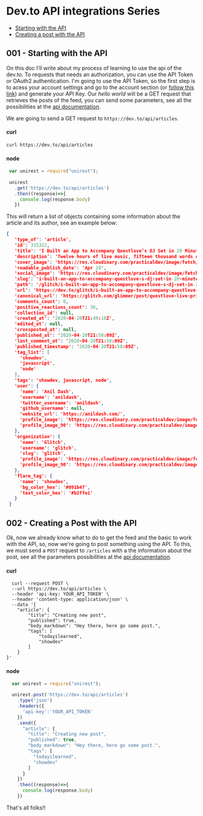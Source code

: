 # Dev.to API integrations Series

  - [Starting with the API](#001---starting-with-the-api)
  - [Creating a post with the API](#002---creating-a-post-with-the-api)


## 001 - Starting with the API

On this doc I'll write about my process of learning to use the api of the dev.to. To requests that needs an authorization, you can use the API Token or OAuth2 authentication. I'm going to use the API Token, so the first step is to acess your account settings and go to the account section (or [follow this link](https://dev.to/settings/account)) and generate your API Key. Our *hello world* will be a GET request that retrieves the posts of the feed, you can send some parameters, see all the possibilities at the [api documentation](https://docs.dev.to/api/#operation/getArticles).

We are going to send a GET request to `https://dev.to/api/articles`.

#### curl
 ```shell
 curl https://dev.to/api/articles
 ```
#### node

 ```javascript
  var unirest = require("unirest");
  
  unirest
    .get('https://dev.to/api/articles')
    .then((response)=>{
      console.log(response.body)
    })
 ```
 This will return a list of objects containing some information about the article and its author, see an example below:
 
 ```json
 {
    'type_of': 'article',
    'id': 315312,
    'title': 'I Built an App to Accompany Questlove’s DJ Set in 20 Minutes',
    'description': 'Twelve hours of live music, fifteen thousand words of commentary, one Glitch app',
    'cover_image': 'https://res.cloudinary.com/practicaldev/image/fetch/s--cdWtimkP--/c_imagga_scale,f_auto,fl_progressive,h_420,q_auto,w_1000/https://dev-to-uploads.s3.amazonaws.com/i/ixvv8wylkr9xwp4b2jvw.png',
    'readable_publish_date': 'Apr 20',
    'social_image': 'https://res.cloudinary.com/practicaldev/image/fetch/s--eouLbf3o--/c_imagga_scale,f_auto,fl_progressive,h_500,q_auto,w_1000/https://dev-to-uploads.s3.amazonaws.com/i/ixvv8wylkr9xwp4b2jvw.png',
    'slug': 'i-built-an-app-to-accompany-questlove-s-dj-set-in-20-minutes-5ep4',
    'path': '/glitch/i-built-an-app-to-accompany-questlove-s-dj-set-in-20-minutes-5ep4',
    'url': 'https://dev.to/glitch/i-built-an-app-to-accompany-questlove-s-dj-set-in-20-minutes-5ep4',
    'canonical_url': 'https://glitch.com/glimmer/post/questlove-live-prince-music-notes-app',
    'comments_count': 0,
    'positive_reactions_count': 36,
    'collection_id': null,
    'created_at': '2020-04-20T21:49:18Z',
    'edited_at': null,
    'crossposted_at': null,
    'published_at': '2020-04-20T21:58:09Z',
    'last_comment_at': '2020-04-20T21:58:09Z',
    'published_timestamp': '2020-04-20T21:58:09Z',
    'tag_list': [
      'showdev',
      'javascript',
      'node'
    ],
    'tags': 'showdev, javascript, node',
    'user': {
      'name': 'Anil Dash',
      'username': 'anildash',
      'twitter_username': 'anildash',
      'github_username': null,
      'website_url': 'https://anildash.com/',
      'profile_image': 'https://res.cloudinary.com/practicaldev/image/fetch/s--5QdTfjfY--/c_fill,f_auto,fl_progressive,h_640,q_auto,w_640/https://dev-to-uploads.s3.amazonaws.com/uploads/user/profile_image/35740/7a2a5a03-9913-4a5d-a5d8-d89881c5de32.jpg',
      'profile_image_90': 'https://res.cloudinary.com/practicaldev/image/fetch/s--_jstlNmz--/c_fill,f_auto,fl_progressive,h_90,q_auto,w_90/https://dev-to-uploads.s3.amazonaws.com/uploads/user/profile_image/35740/7a2a5a03-9913-4a5d-a5d8-d89881c5de32.jpg'
    },
    'organization': {
      'name': 'Glitch',
      'username': 'glitch',
      'slug': 'glitch',
      'profile_image': 'https://res.cloudinary.com/practicaldev/image/fetch/s--rVDCwPJW--/c_fill,f_auto,fl_progressive,h_640,q_auto,w_640/https://dev-to-uploads.s3.amazonaws.com/uploads/organization/profile_image/609/d36daa95-5d60-4559-a0cd-f234d10ef61d.png',
      'profile_image_90': 'https://res.cloudinary.com/practicaldev/image/fetch/s--S4GfcNfo--/c_fill,f_auto,fl_progressive,h_90,q_auto,w_90/https://dev-to-uploads.s3.amazonaws.com/uploads/organization/profile_image/609/d36daa95-5d60-4559-a0cd-f234d10ef61d.png'
    },
    'flare_tag': {
      'name': 'showdev',
      'bg_color_hex': '#091b47',
      'text_color_hex': '#b2ffe1'
    }
  }
 ```

## 002 - Creating a Post with the API

   Ok, now we already know what to do to get the feed and the basic to work with the API, so, now we're going to post something using the API. To this, we must send a `POST` request to `/articles` with a the information about the post, see all the parameters possibilities at the [api documentation](https://docs.dev.to/api/).

#### curl

```shell
  curl --request POST \
  --url https://dev.to/api/articles \
  --header 'api-key: YOUR_API_TOKEN' \
  --header 'content-type: application/json' \
  --data '{
	"article": {
		"title": "Creating new post",
		"published": true,
		"body_markdown": "Hey there, here go some post.",
		"tags": [
			"todayilearned",
			"showdev"
		]
	}
}'
```

#### node

```javascript
  var unirest = require("unirest");

  unirest.post('https://dev.to/api/articles')
    .type('json')
    .headers({
      'api-key':'YOUR_API_TOKEN'
    })
    .send({
      "article": {
        "title": "Creating new post",
        "published": true,
        "body_markdown": "Hey there, here go some post.",
        "tags": [
          "todayilearned",
          "showdev"
        ]
      }
    })
    .then((response)=>{
      console.log(response.body)
    })
```
  That's all folks!!